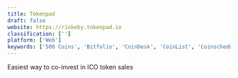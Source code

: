 ```yaml
---
title: Tokenpad
draft: false 
website: https://rinkeby.tokenpad.io
classification: ['']
platform: ['Web']
keywords: ['500 Coins', 'Bitfolio', 'CoinDesk', 'CoinList', 'Coinschedule', 'Coinswipe', 'CryptoTrend', 'Cryptoradar', 'Cryptotrackr', 'ICO Parrot', 'ICO Watch List', 'ICODrops', 'SharesInside', 'Souq', 'Sumday', 'Top ICO List']
---
```

Easiest way to co-invest in ICO token sales